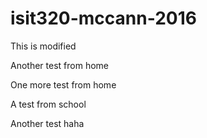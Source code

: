 # isit320-mccann-2016

This is modified

Another test from home

One more test from home

A test from school

Another test haha